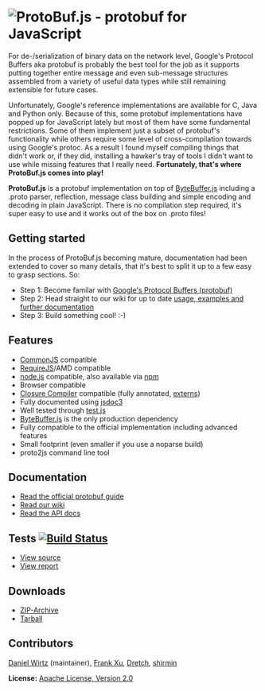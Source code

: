 ![ProtoBuf.js - protobuf for JavaScript](https://raw.github.com/dcodeIO/ProtoBuf.js/master/ProtoBuf.png)
=====================================

For de-/serialization of binary data on the network level, Google's Protocol Buffers aka protobuf is probably the best tool for
the job as it supports putting together entire message and even sub-message structures assembled from a variety of
useful data types while still remaining extensible for future cases.

Unfortunately, Google's reference implementations are available for C, Java and Python only. Because of this, some protobuf
implementations have popped up for JavaScript lately but most of them have some fundamental restrictions.
Some of them implement just a subset of protobuf's functionality while others require some level of cross-compilation
towards using Google's protoc. As a result I found myself compiling things that didn't work or, if they did, installing
a hawker's tray of tools I didn't want to use while missing features that I really need.
**Fortunately, that's where ProtoBuf.js comes into play!**

**ProtoBuf.js** is a protobuf implementation on top of [ByteBuffer.js](https://github.com/dcodeIO/ByteBuffer.js) including
a .proto parser, reflection, message class building and simple encoding and decoding in plain JavaScript. There is no
compilation step required, it's super easy to use and it works out of the box on .proto files!

Getting started
---------------
In the process of ProtoBuf.js becoming mature, documentation had been extended to cover so many details, that it's best to
split it up to a few easy to grasp sections. So:

* Step 1: Become familar with [Google's Protocol Buffers (protobuf)](https://developers.google.com/protocol-buffers/docs/overview)
* Step 2: Head straight to our wiki for up to date [usage, examples and further documentation](https://github.com/dcodeIO/ProtoBuf.js/wiki)
* Step 3: Build something cool! :-)

Features
--------
* [CommonJS](http://www.commonjs.org/) compatible
* [RequireJS](http://requirejs.org/)/AMD compatible
* [node.js](http://nodejs.org) compatible, also available via [npm](https://npmjs.org/package/protobufjs)
* Browser compatible
* [Closure Compiler](https://developers.google.com/closure/compiler/) compatible (fully annotated, [externs](https://github.com/dcodeIO/ProtoBuf.js/tree/master/externs))
* Fully documented using [jsdoc3](https://github.com/jsdoc3/jsdoc)
* Well tested through [test.js](https://github.com/dcodeIO/test.js)
* [ByteBuffer.js](https://github.com/dcodeIO/ByteBuffer.js) is the only production dependency
* Fully compatible to the official implementation including advanced features
* Small footprint (even smaller if you use a noparse build)
* proto2js command line tool

Documentation
-------------
* [Read the official protobuf guide](https://developers.google.com/protocol-buffers/docs/overview)
* [Read our wiki](https://github.com/dcodeIO/ProtoBuf.js/wiki)
* [Read the API docs](http://htmlpreview.github.com/?http://github.com/dcodeIO/ProtoBuf.js/master/docs/ProtoBuf.html)

Tests [![Build Status](https://travis-ci.org/dcodeIO/ProtoBuf.js.png?branch=master)](https://travis-ci.org/dcodeIO/ProtoBuf.js)
------------------
* [View source](https://github.com/dcodeIO/ProtoBuf.js/blob/master/tests/suite.js)
* [View report](https://travis-ci.org/dcodeIO/ProtoBuf.js)

Downloads
---------
* [ZIP-Archive](https://github.com/dcodeIO/ProtoBuf.js/archive/master.zip)
* [Tarball](https://github.com/dcodeIO/ProtoBuf.js/tarball/master)

Contributors
------------
[Daniel Wirtz](https://github.com/dcodeIO) (maintainer), [Frank Xu](https://github.com/yyfrankyy), [Dretch](https://github.com/Dretch), [shirmin](https://github.com/shirmin)

**License:** [Apache License, Version 2.0](http://www.apache.org/licenses/LICENSE-2.0.html)

